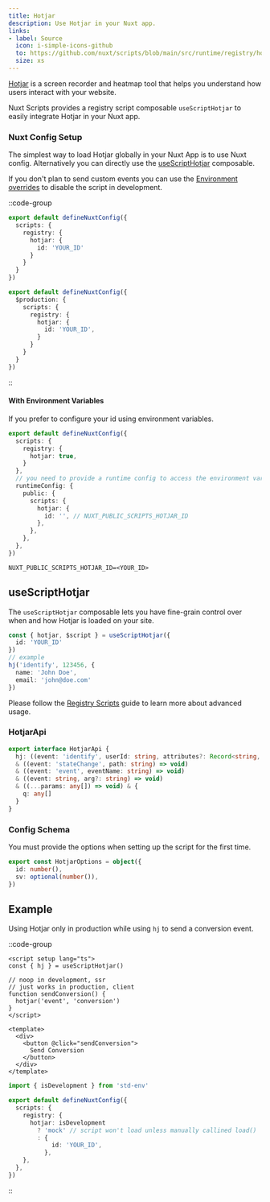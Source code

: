 ```yaml
---
title: Hotjar
description: Use Hotjar in your Nuxt app.
links:
- label: Source
  icon: i-simple-icons-github
  to: https://github.com/nuxt/scripts/blob/main/src/runtime/registry/hotjar.ts
  size: xs
---
```


[Hotjar](https://www.hotjar.com/) is a screen recorder and heatmap tool that helps you understand how users interact with your website.

Nuxt Scripts provides a registry script composable `useScriptHotjar` to easily integrate Hotjar in your Nuxt app.

### Nuxt Config Setup

The simplest way to load Hotjar globally in your Nuxt App is to use Nuxt config. Alternatively you can directly
use the [useScriptHotjar](#useScriptHotjar) composable.

If you don't plan to send custom events you can use the [Environment overrides](https://nuxt.com/docs/getting-started/configuration#environment-overrides) to
disable the script in development.

::code-group

```ts [Always enabled]
export default defineNuxtConfig({
  scripts: {
    registry: {
      hotjar: {
        id: 'YOUR_ID'
      }
    }
  }
})
```

```ts [Production only]
export default defineNuxtConfig({
  $production: {
    scripts: {
      registry: {
        hotjar: {
          id: 'YOUR_ID',
        }
      }
    }
  }
})
```

::

#### With Environment Variables

If you prefer to configure your id using environment variables.

```ts [nuxt.config.ts]
export default defineNuxtConfig({
  scripts: {
    registry: {
      hotjar: true,
    }
  },
  // you need to provide a runtime config to access the environment variables
  runtimeConfig: {
    public: {
      scripts: {
        hotjar: {
          id: '', // NUXT_PUBLIC_SCRIPTS_HOTJAR_ID
        },
      },
    },
  },
})
```

```text [.env]
NUXT_PUBLIC_SCRIPTS_HOTJAR_ID=<YOUR_ID>
```

## useScriptHotjar

The `useScriptHotjar` composable lets you have fine-grain control over when and how Hotjar is loaded on your site.

```ts
const { hotjar, $script } = useScriptHotjar({
  id: 'YOUR_ID'
})
// example
hj('identify', 123456, {
  name: 'John Doe',
  email: 'john@doe.com'
})
```

Please follow the [Registry Scripts](/docs/guides/registry-scripts) guide to learn more about advanced usage.

### HotjarApi

```ts
export interface HotjarApi {
  hj: ((event: 'identify', userId: string, attributes?: Record<string, any>) => void)
  & ((event: 'stateChange', path: string) => void)
  & ((event: 'event', eventName: string) => void)
  & ((event: string, arg?: string) => void)
  & ((...params: any[]) => void) & {
    q: any[]
  }
}
```

### Config Schema

You must provide the options when setting up the script for the first time.

```ts
export const HotjarOptions = object({
  id: number(),
  sv: optional(number()),
})
```

## Example

Using Hotjar only in production while using `hj` to send a conversion event.

::code-group

```vue [ConversionButton.vue]
<script setup lang="ts">
const { hj } = useScriptHotjar()

// noop in development, ssr
// just works in production, client
function sendConversion() {
  hotjar('event', 'conversion')
}
</script>

<template>
  <div>
    <button @click="sendConversion">
      Send Conversion
    </button>
  </div>
</template>
```

```ts [nuxt.config.ts Mock development]
import { isDevelopment } from 'std-env'

export default defineNuxtConfig({
  scripts: {
    registry: {
      hotjar: isDevelopment
        ? 'mock' // script won't load unless manually callined load()
        : {
            id: 'YOUR_ID',
          },
    },
  },
})
```

::
